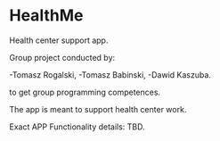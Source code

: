 # HealthMe
Health center support app.

Group project conducted by:

-Tomasz Rogalski,
-Tomasz Babinski,
-Dawid Kaszuba.

to get group programming competences.

The app is meant to support health center work.

Exact APP Functionality details:
TBD.

